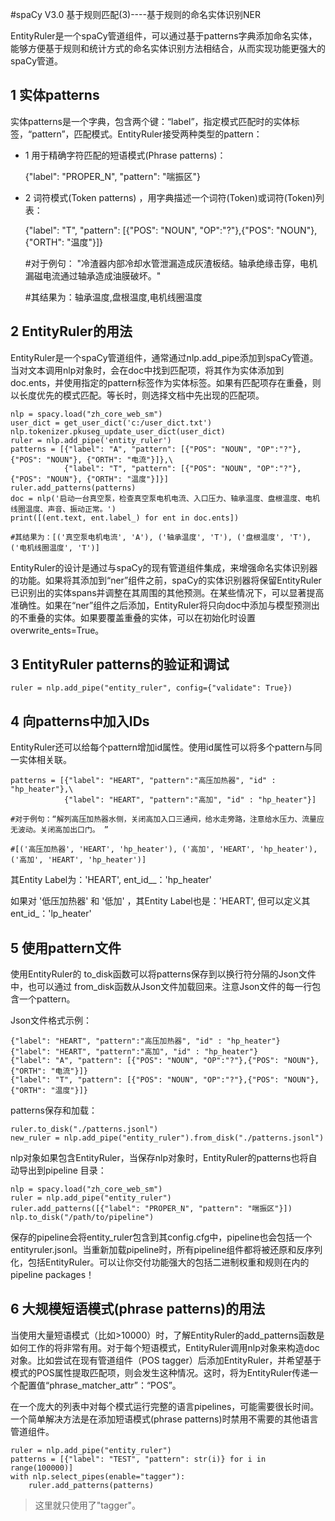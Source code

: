 #spaCy V3.0 基于规则匹配(3)----基于规则的命名实体识别NER

EntityRuler是一个spaCy管道组件，可以通过基于patterns字典添加命名实体，能够方便基于规则和统计方式的命名实体识别方法相结合，从而实现功能更强大的spaCy管道。

## 1 实体patterns

实体patterns是一个字典，包含两个键：“label”，指定模式匹配时的实体标签，“pattern”，匹配模式。EntityRuler接受两种类型的pattern：

- 1 用于精确字符匹配的短语模式(Phrase patterns)：
    
    
    {"label": "PROPER_N", "pattern": "喘振区"}
    
- 2 词符模式(Token patterns) ，用字典描述一个词符(Token)或词符(Token)列表：


    {"label": "T", "pattern": [{"POS": "NOUN", "OP":"?"},{"POS": "NOUN"}, {"ORTH": "温度"}]}
    
    #对于例句：  "冷渣器内部冷却水管泄漏造成灰渣板结。轴承绝缘击穿，电机漏磁电流通过轴承造成油膜破坏。"
    
    #其结果为：轴承温度,盘根温度,电机线圈温度
  
## 2 EntityRuler的用法

EntityRuler是一个spaCy管道组件，通常通过nlp.add_pipe添加到spaCy管道。 当对文本调用nlp对象时，会在doc中找到匹配项，将其作为实体添加到doc.ents，并使用指定的pattern标签作为实体标签。如果有匹配项存在重叠，则以长度优先的模式匹配。等长时，则选择文档中先出现的匹配项。

    nlp = spacy.load("zh_core_web_sm")
    user_dict = get_user_dict('c:/user_dict.txt')
    nlp.tokenizer.pkuseg_update_user_dict(user_dict)
    ruler = nlp.add_pipe('entity_ruler')
    patterns = [{"label": "A", "pattern": [{"POS": "NOUN", "OP":"?"},{"POS": "NOUN"}, {"ORTH": "电流"}]},\
                {"label": "T", "pattern": [{"POS": "NOUN", "OP":"?"},{"POS": "NOUN"}, {"ORTH": "温度"}]}]
    ruler.add_patterns(patterns)
    doc = nlp('启动一台真空泵，检查真空泵电机电流、入口压力、轴承温度、盘根温度、电机线圈温度、声音、振动正常。')
    print([(ent.text, ent.label_) for ent in doc.ents])
    
    #其结果为：[('真空泵电机电流', 'A'), ('轴承温度', 'T'), ('盘根温度', 'T'), ('电机线圈温度', 'T')]
    
EntityRuler的设计是通过与spaCy的现有管道组件集成，来增强命名实体识别器的功能。如果将其添加到“ner”组件之前，spaCy的实体识别器将保留EntityRuler已识别出的实体spans并调整在其周围的其他预测。在某些情况下，可以显著提高准确性。如果在“ner”组件之后添加，EntityRuler将只向doc中添加与模型预测出的不重叠的实体。如果要覆盖重叠的实体，可以在初始化时设置overwrite_ents=True。

## 3 EntityRuler patterns的验证和调试

    ruler = nlp.add_pipe("entity_ruler", config={"validate": True})
    
## 4 向patterns中加入IDs

EntityRuler还可以给每个pattern增加id属性。使用id属性可以将多个pattern与同一实体相关联。

    patterns = [{"label": "HEART", "pattern":"高压加热器", "id" : "hp_heater"},\
                {"label": "HEART", "pattern":"高加", "id" : "hp_heater"}]
                
    #对于例句：“解列高压加热器水侧，关闭高加入口三通阀，给水走旁路，注意给水压力、流量应无波动。关闭高加出口门。 ”           
    
    #[('高压加热器', 'HEART', 'hp_heater'), ('高加', 'HEART', 'hp_heater'), ('高加', 'HEART', 'hp_heater')]
    
其Entity Label为：'HEART', ent\_id__：'hp\_heater'

如果对 '低压加热器' 和 '低加' ，其Entity Label也是：'HEART', 但可以定义其ent\_id\_：'lp\_heater'

## 5 使用pattern文件

使用EntityRuler的 to_disk函数可以将patterns保存到以换行符分隔的Json文件中，也可以通过 from_disk函数从Json文件加载回来。注意Json文件的每一行包含一个pattern。

Json文件格式示例：

    {"label": "HEART", "pattern":"高压加热器", "id" : "hp_heater"}
    {"label": "HEART", "pattern":"高加", "id" : "hp_heater"}
    {"label": "A", "pattern": [{"POS": "NOUN", "OP":"?"},{"POS": "NOUN"}, {"ORTH": "电流"}]}
    {"label": "T", "pattern": [{"POS": "NOUN", "OP":"?"},{"POS": "NOUN"}, {"ORTH": "温度"}]}

patterns保存和加载：

    ruler.to_disk("./patterns.jsonl")
    new_ruler = nlp.add_pipe("entity_ruler").from_disk("./patterns.jsonl")
    
nlp对象如果包含EntityRuler，当保存nlp对象时，EntityRuler的patterns也将自动导出到pipeline 目录：

    nlp = spacy.load("zh_core_web_sm")
    ruler = nlp.add_pipe("entity_ruler")
    ruler.add_patterns([{"label": "PROPER_N", "pattern": "喘振区"}])
    nlp.to_disk("/path/to/pipeline")
    
保存的pipeline会将entity_ruler包含到其config.cfg中，pipeline也会包括一个entityruler.jsonl。当重新加载pipeline时，所有pipeline组件都将被还原和反序列化，包括EntityRuler。可以让你交付功能强大的包括二进制权重和规则在内的pipeline packages！

## 6 大规模短语模式(phrase patterns)的用法

当使用大量短语模式（比如>10000）时，了解EntityRuler的add_patterns函数是如何工作的将非常有用。对于每个短语模式，EntityRuler调用nlp对象来构造doc对象。比如尝试在现有管道组件（POS tagger）后添加EntityRuler，并希望基于模式的POS属性提取匹配项，则会发生这种情况。这时，将为EntityRuler传递一个配置值“phrase_matcher_attr”：“POS”。

在一个庞大的列表中对每个模式运行完整的语言pipelines，可能需要很长时间。一个简单解决方法是在添加短语模式(phrase patterns)时禁用不需要的其他语言管道组件。

	ruler = nlp.add_pipe("entity_ruler")
	patterns = [{"label": "TEST", "pattern": str(i)} for i in range(100000)]
	with nlp.select_pipes(enable="tagger"):
		ruler.add_patterns(patterns)

>这里就只使用了"tagger"。